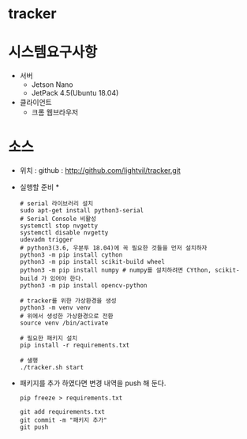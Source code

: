 # tracker

# 시스템요구사항
* 서버
    * Jetson Nano
    * JetPack 4.5(Ubuntu 18.04)
* 클라이언트
    * 크롬 웹브라우저

# 소스
* 위치 : github : http://github.com/lightvil/tracker.git
* 실행할 준비
    * 
    ```
    # serial 라이브러리 설치
    sudo apt-get install python3-serial
    # Serial Console 비활성
    systemctl stop nvgetty
    systemctl disable nvgetty
    udevadm trigger
    # python3(3.6, 우분투 18.04)에 꼭 필요한 것들을 먼저 설치하자
    python3 -m pip install cython
    python3 -m pip install scikit-build wheel
    python3 -m pip install numpy # numpy를 설치하려면 CYthon, scikit-build 가 있어야 한다.
    python3 -m pip install opencv-python
    
    # tracker를 위한 가상환경을 생성
    python3 -m venv venv
    # 위에서 생성한 가상환경으로 전환
    source venv /bin/activate
     
    # 필요한 패키지 설치
    pip install -r requirements.txt
  
    # 샐행
    ./tracker.sh start
    ```

* 패키지를 추가 하였다면 변경 내역을 push 해 둔다.
    ```
    pip freeze > requirements.txt
  
    git add requirements.txt
    git commit -m "패키지 추가"
    git push
    ```
